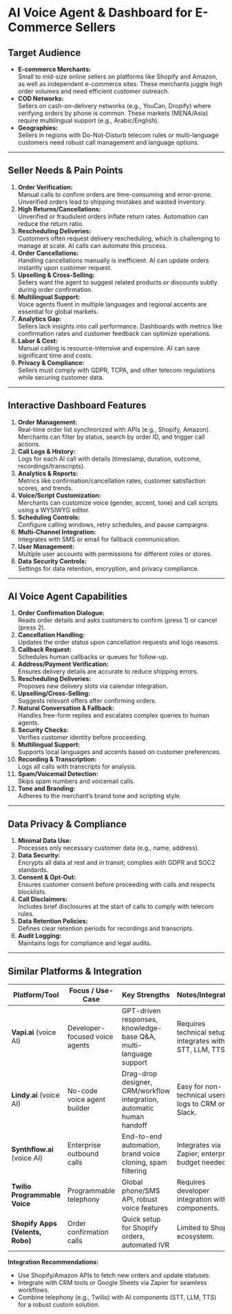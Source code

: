 # AI Voice Agent & Dashboard for E-Commerce Sellers

## **Target Audience**
- **E-commerce Merchants:**  
  Small to mid-size online sellers on platforms like Shopify and Amazon, as well as independent e-commerce sites. These merchants juggle high order volumes and need efficient customer outreach.
- **COD Networks:**  
  Sellers on cash-on-delivery networks (e.g., YouCan, Dropify) where verifying orders by phone is common. These markets (MENA/Asia) require multilingual support (e.g., Arabic/English).
- **Geographies:**  
  Sellers in regions with Do-Not-Disturb telecom rules or multi-language customers need robust call management and language options.

---

## **Seller Needs & Pain Points**
1. **Order Verification:**  
   Manual calls to confirm orders are time-consuming and error-prone. Unverified orders lead to shipping mistakes and wasted inventory.  
2. **High Returns/Cancellations:**  
   Unverified or fraudulent orders inflate return rates. Automation can reduce the return ratio.  
3. **Rescheduling Deliveries:**  
   Customers often request delivery rescheduling, which is challenging to manage at scale. AI calls can automate this process.  
4. **Order Cancellations:**  
   Handling cancellations manually is inefficient. AI can update orders instantly upon customer request.  
5. **Upselling & Cross-Selling:**  
   Sellers want the agent to suggest related products or discounts subtly during order confirmation.  
6. **Multilingual Support:**  
   Voice agents fluent in multiple languages and regional accents are essential for global markets.  
7. **Analytics Gap:**  
   Sellers lack insights into call performance. Dashboards with metrics like confirmation rates and customer feedback can optimize operations.  
8. **Labor & Cost:**  
   Manual calling is resource-intensive and expensive. AI can save significant time and costs.  
9. **Privacy & Compliance:**  
   Sellers must comply with GDPR, TCPA, and other telecom regulations while securing customer data.

---

## **Interactive Dashboard Features**
1. **Order Management:**  
   Real-time order list synchronized with APIs (e.g., Shopify, Amazon). Merchants can filter by status, search by order ID, and trigger call actions.  
2. **Call Logs & History:**  
   Logs for each AI call with details (timestamp, duration, outcome, recordings/transcripts).  
3. **Analytics & Reports:**  
   Metrics like confirmation/cancellation rates, customer satisfaction scores, and trends.  
4. **Voice/Script Customization:**  
   Merchants can customize voice (gender, accent, tone) and call scripts using a WYSIWYG editor.  
5. **Scheduling Controls:**  
   Configure calling windows, retry schedules, and pause campaigns.  
6. **Multi-Channel Integration:**  
   Integrates with SMS or email for fallback communication.  
7. **User Management:**  
   Multiple user accounts with permissions for different roles or stores.  
8. **Data Security Controls:**  
   Settings for data retention, encryption, and privacy compliance.

---

## **AI Voice Agent Capabilities**
1. **Order Confirmation Dialogue:**  
   Reads order details and asks customers to confirm (press 1) or cancel (press 2).  
2. **Cancellation Handling:**  
   Updates the order status upon cancellation requests and logs reasons.  
3. **Callback Request:**  
   Schedules human callbacks or queues for follow-up.  
4. **Address/Payment Verification:**  
   Ensures delivery details are accurate to reduce shipping errors.  
5. **Rescheduling Deliveries:**  
   Proposes new delivery slots via calendar integration.  
6. **Upselling/Cross-Selling:**  
   Suggests relevant offers after confirming orders.  
7. **Natural Conversation & Fallback:**  
   Handles free-form replies and escalates complex queries to human agents.  
8. **Security Checks:**  
   Verifies customer identity before proceeding.  
9. **Multilingual Support:**  
   Supports local languages and accents based on customer preferences.  
10. **Recording & Transcription:**  
    Logs all calls with transcripts for analysis.  
11. **Spam/Voicemail Detection:**  
    Skips spam numbers and voicemail calls.  
12. **Tone and Branding:**  
    Adheres to the merchant’s brand tone and scripting style.

---

## **Data Privacy & Compliance**
1. **Minimal Data Use:**  
   Processes only necessary customer data (e.g., name, address).  
2. **Data Security:**  
   Encrypts all data at rest and in transit; complies with GDPR and SOC2 standards.  
3. **Consent & Opt-Out:**  
   Ensures customer consent before proceeding with calls and respects blocklists.  
4. **Call Disclaimers:**  
   Includes brief disclosures at the start of calls to comply with telecom rules.  
5. **Data Retention Policies:**  
   Defines clear retention periods for recordings and transcripts.  
6. **Audit Logging:**  
   Maintains logs for compliance and legal audits.

---

## **Similar Platforms & Integration**

| **Platform/Tool**               | **Focus / Use-Case**           | **Key Strengths**                           | **Notes/Integration**                           |
|---------------------------------|--------------------------------|---------------------------------------------|-------------------------------------------------|
| **Vapi.ai** (voice AI)          | Developer-focused voice agents | GPT-driven responses, knowledge-base Q&A, multi-language support | Requires technical setup; integrates with STT, LLM, TTS. |
| **Lindy.ai** (voice AI)         | No-code voice agent builder    | Drag-drop designer, CRM/workflow integration, automatic human handoff | Easy for non-technical users; logs to CRM or Slack. |
| **Synthflow.ai** (voice AI)     | Enterprise outbound calls      | End-to-end automation, brand voice cloning, spam filtering | Integrates via Zapier; enterprise budget needed. |
| **Twilio Programmable Voice**   | Programmable telephony        | Global phone/SMS API, robust voice features | Requires developer integration with AI components. |
| **Shopify Apps (Velents, Robo)**| Order confirmation calls      | Quick setup for Shopify orders, automated IVR | Limited to Shopify ecosystem. |

**Integration Recommendations:**  
- Use Shopify/Amazon APIs to fetch new orders and update statuses.  
- Integrate with CRM tools or Google Sheets via Zapier for seamless workflows.  
- Combine telephony (e.g., Twilio) with AI components (STT, LLM, TTS) for a robust custom solution.  

